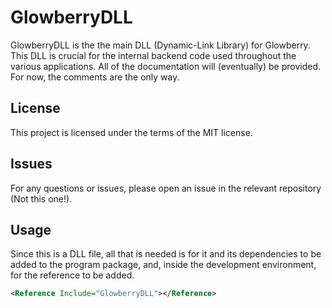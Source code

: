 # GlowberryDLL

GlowberryDLL is the the main DLL (Dynamic-Link Library) for Glowberry. This DLL is crucial for the internal backend code used throughout the various applications.
All of the documentation will (eventually) be provided. For now, the comments are the only way.

## License

This project is licensed under the terms of the MIT license.

## Issues

For any questions or issues, please open an issue in the relevant repository (Not this one!).

## Usage

Since this is a DLL file, all that is needed is for it and its dependencies to be added to the program package, and, inside the development environment, for the reference to be added.

```xml
<Reference Include="GlowberryDLL"></Reference>
```

